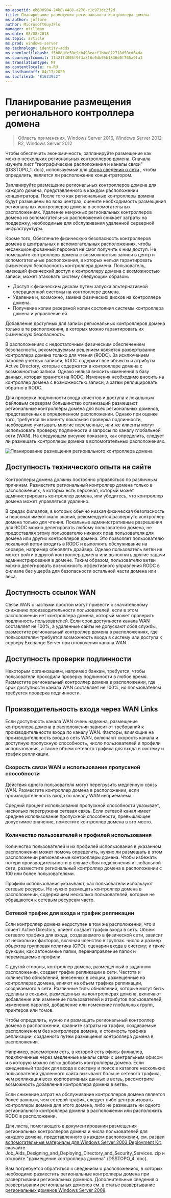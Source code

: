 ```yaml
---
ms.assetid: eb600904-24b8-4488-a278-c1c971dc2f2d
title: Планирование размещения регионального контроллера домена
ms.author: joflore
author: MicrosoftGuyJFlo
manager: mtillman
ms.date: 08/08/2018
ms.topic: article
ms.prod: windows-server
ms.technology: identity-adds
ms.openlocfilehash: f5b88afe50e9cb498eacf1bbc872718d50cd64da
ms.sourcegitcommit: 11421f4005f9f3a3f6c0db95b1836d0f765a9fa3
ms.translationtype: MT
ms.contentlocale: ru-RU
ms.lasthandoff: 04/17/2020
ms.locfileid: "81623932"
---
```

# <a name="planning-regional-domain-controller-placement"></a>Планирование размещения регионального контроллера домена

> Область применения. Windows Server 2016, Windows Server 2012 R2, Windows Server 2012

Чтобы обеспечить экономичность, запланируйте размещение как можно нескольких региональных контроллеров домена. Сначала изучите лист "географические расположения и каналы связи" (DSSTOPO_1. doc), используемый для [сбора сведений о сети](../../ad-ds/plan/Collecting-Network-Information.md) , чтобы определить, является ли расположение концентратором.

Запланируйте размещение региональных контроллеров домена для каждого домена, представленного в каждом расположении концентратора. После того как региональные контроллеры домена будут размещены во всех центрах, оцените необходимость размещения региональных контроллеров домена в вспомогательных расположениях. Удаление ненужных региональных контроллеров домена из вспомогательных расположений снижает затраты на поддержку, необходимые для обслуживания удаленной серверной инфраструктуры.

Кроме того, Обеспечьте физическую безопасность контроллеров домена в центральных и вспомогательных расположениях, чтобы несанкционированный персонал не смог получить к ним доступ. Не помещайте контроллеры домена с возможностью записи в центр и вспомогательные расположения, в которых нельзя гарантировать физическую безопасность контроллера домена. Пользователь, имеющий физический доступ к контроллеру домена с возможностью записи, может атаковать систему следующим образом:

- Доступ к физическим дискам путем запуска альтернативной операционной системы на контроллере домена.
- Удаление и, возможно, замена физических дисков на контроллере домена.
- Получение копии резервной копии состояния системы контроллера домена и управление ей.

Добавление доступных для записи региональных контроллеров домена только в те расположения, в которых можно гарантировать их физическую безопасность.

В расположениях с недостаточным физическим обеспечением безопасности, рекомендуемым решением является развертывание контроллера домена только для чтения (RODC). За исключением паролей учетных записей, RODC содержит все объекты и атрибуты Active Directory, которые содержатся в контроллере домена с возможностью записи. Однако нельзя вносить изменения в базу данных, которая хранится на RODC. Изменения необходимо вносить на контроллер домена с возможностью записи, а затем реплицировать обратно в RODC.

Для проверки подлинности входа клиентов и доступа к локальным файловым серверам большинство организаций размещают региональные контроллеры домена для всех региональных доменов, представленных в определенном расположении. Однако при оценке того, требуется ли клиенту локальная проверка подлинности, необходимо учитывать многие переменные, или же клиенты могут использовать проверку подлинности и запросы по каналу глобальной сети (WAN). На следующем рисунке показано, как определить, следует ли размещать контроллеры домена в вспомогательных расположениях.

![Планирование размещения регионального контроллера домена](media/Planning-Regional-Domain-Controller-Placement/49892c8c-2c99-4aab-92ba-808dbc8048e2.gif)

## <a name="onsite-technical-expertise-availability"></a>Доступность технического опыта на сайте

Контроллеры домена должны постоянно управляться по различным причинам. Разместите региональный контроллер домена только в расположениях, в которых есть персонал, который может администрировать контроллер домена, или убедитесь, что контроллер домена может управляться удаленно.

В средах филиалов, в которых обычно низкая физическая безопасность и персонал имеют мало знаний, рекомендуется развернуть контроллер домена только для чтения. Локальные административные разрешения для RODC можно делегировать любому пользователю домена, не предоставляя этому пользователю никаких прав пользователя для домена или других контроллеров домена. Это позволяет пользователю локальной ветви входить в RODC и выполнять обслуживание на сервере, например обновлять драйвер. Однако пользователь ветви не может войти в другой контроллер домена или выполнить другие задачи администрирования в домене. Таким образом, пользователю ветви можно делегировать возможность эффективного управления RODC в филиале без ущерба для безопасности остальной части домена или леса.

## <a name="wan-link-availability"></a>Доступность ссылок WAN

Связи WAN с частыми простои могут привести к значительному снижению производительности пользователей, если в этом расположении нет контроллера домена, который может проверить подлинность пользователей. Если срок доступности канала WAN составляет не 100%, а удаленные сайты не допускают сбоя службы, разместите региональный контроллер домена в расположениях, где пользователям требуется возможность входа в систему или доступа к серверу Exchange Server при отключении канала WAN.

## <a name="authentication-availability"></a>Доступность проверки подлинности

Некоторым организациям, например банкам, требуется, чтобы пользователи проходили проверку подлинности в любое время. Разместите региональный контроллер домена в расположении, где срок доступности канала WAN составляет не 100%, но пользователям требуется проверка подлинности.

## <a name="logon-performance-over-wan-links"></a>Производительность входа через WAN Links

Если доступность канала WAN очень надежна, размещение контроллера домена в расположении зависит от требований к производительности входа по каналу WAN. Факторы, влияющие на производительность входа в сеть WAN, включают скорость канала и доступную пропускную способность, число пользователей и профили использования, а также объем сетевого трафика для входа в систему и трафик репликации.

### <a name="wan-link-speed-and-bandwidth-utilization"></a>Скорость связи WAN и использование пропускной способности

Действия одного пользователя могут перегрузить медленную связь WAN. Разместите контроллер домена в расположении, если производительность входа по каналу WAN неприемлема.

Средний процент использования пропускной способности указывает, насколько перегружена сетевая связь. Если сетевой канал имеет среднее использование пропускной способности, превышающее допустимое значение, поместите контроллер домена в это место.

### <a name="number-of-users-and-usage-profiles"></a>Количество пользователей и профилей использования

Количество пользователей и их профилей использования в указанном расположении может помочь определить, нужно ли размещать в этом расположении региональные контроллеры домена. Чтобы избежать потери производительности в случае сбоя подключения к глобальной сети, разместите региональный контроллер домена в расположении с 100 или более пользователями.

Профили использования указывают, как пользователи используют сетевые ресурсы. Не нужно размещать контроллер домена в расположении, содержащем несколько пользователей, которые не обращаются к сетевым ресурсам часто.

### <a name="logon-network-traffic-vs-replication-traffic"></a>Сетевой трафик для входа и трафик репликации

Если контроллер домена недоступен в том же расположении, что и клиент Active Directory, клиент создает трафик входа в сеть. Объем сетевого трафика для входа, создаваемого в физической сети, зависит от нескольких факторов, включая членство в группах. число и размер объектов групповая политика (GPO); сценарии входа в систему; и такие функции, как автономные папки, перенаправление папок и перемещаемые профили.

С другой стороны, контроллер домена, размещенный в заданном расположении, создает трафик репликации в сети. Частота и количество обновлений, внесенных в секции, размещенные на контроллерах домена, влияют на объем трафика репликации, создаваемого в сети. Различные типы обновлений, которые могут быть сделаны в секциях, размещенных на контроллерах домена, включают добавление или изменение пользователей и атрибутов пользователей, изменение паролей, добавление или изменение глобальных групп, принтеров или томов.

Чтобы определить, нужно ли размещать региональный контроллер домена в расположении, сравните затраты на трафик, создаваемые расположением без контроллера домена, и стоимость трафика репликации, созданного путем размещения контроллера домена в расположении.

Например, рассмотрим сеть, в которой есть офисы филиалов, подключенные через медленные каналы связи с центральным офисом и в которую можно легко добавить контроллеры домена. Если ежедневный трафик для входа в систему и поиск в каталоге нескольких пользователей удаленного сайта вызывают больше сетевого трафика, чем репликация всех корпоративных данных в ветвь, рассмотрите возможность добавления контроллера домена в ветвь.

Если снижение затрат на обслуживание контроллеров домена является более важным, чем сетевой трафик, следует либо централизовать контроллеры домена для этого домена, либо не размещать ни одного регионального контроллера домена в расположении или расположить RODC в расположении.

Для листа, помогающего в документировании размещения региональных контроллеров домена и числа пользователей для каждого домена, представленного в каждом расположении, см. раздел [вспомогательные материалы для Windows Server 2003 Deployment Kit](https://microsoft.com/download/details.aspx?id=9608), скачайте Job_Aids_Designing_and_Deploying_Directory_and_Security_Services. zip и откройте "размещение контроллера домена" (DSSTOPO_4. doc).

Вам потребуется обратиться к сведениям о расположениях, в которых необходимо разместить региональные контроллеры домена при развертывании региональных доменов. Дополнительные сведения о развертывании региональных доменов см. в статье [развертывание региональных доменов Windows Server 2008](https://technet.microsoft.com/library/cc755118.aspx).
